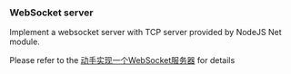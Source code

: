 ### WebSocket server
Implement a websocket server with TCP server provided by NodeJS Net module.

Please refer to the [动手实现一个WebSocket服务器](https://www.baidu.com) for details